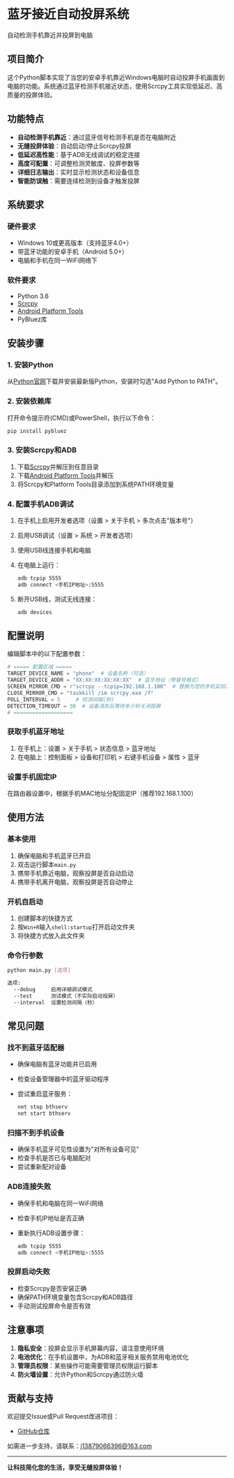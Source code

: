# 蓝牙接近自动投屏系统

自动检测手机靠近并投屏到电脑

## 项目简介

这个Python脚本实现了当您的安卓手机靠近Windows电脑时自动投屏手机画面到电脑的功能。系统通过蓝牙检测手机接近状态，使用Scrcpy工具实现低延迟、高质量的投屏体验。

## 功能特点

- **自动检测手机靠近**：通过蓝牙信号检测手机是否在电脑附近
- **无缝投屏体验**：自动启动/停止Scrcpy投屏
- **低延迟高性能**：基于ADB无线调试的稳定连接
- **高度可配置**：可调整检测灵敏度、投屏参数等
- **详细日志输出**：实时显示检测状态和设备信息
- **智能防误触**：需要连续检测到设备才触发投屏

## 系统要求

### 硬件要求

- Windows 10或更高版本（支持蓝牙4.0+）
- 带蓝牙功能的安卓手机（Android 5.0+）
- 电脑和手机在同一WiFi网络下

### 软件要求

- Python 3.6
- [Scrcpy](https://github.com/Genymobile/scrcpy)
- [Android Platform Tools](https://developer.android.com/tools/releases/platform-tools)
- PyBluez库

## 安装步骤

### 1. 安装Python

从[Python官网](https://www.python.org/downloads/)下载并安装最新版Python，安装时勾选"Add Python to PATH"。

### 2. 安装依赖库

打开命令提示符(CMD)或PowerShell，执行以下命令：

```bash
pip install pybluez
```

### 3. 安装Scrcpy和ADB

1. 下载[Scrcpy](https://github.com/Genymobile/scrcpy/releases)并解压到任意目录
2. 下载[Android Platform Tools](https://developer.android.com/tools/releases/platform-tools)并解压
3. 将Scrcpy和Platform Tools目录添加到系统PATH环境变量

### 4. 配置手机ADB调试

1. 在手机上启用开发者选项（设置 > 关于手机 > 多次点击"版本号"）
2. 启用USB调试（设置 > 系统 > 开发者选项）
3. 使用USB线连接手机和电脑
4. 在电脑上运行：

   ```bash
   adb tcpip 5555
   adb connect <手机IP地址>:5555
   ```

5. 断开USB线，测试无线连接：

   ```bash
   adb devices
   ```

## 配置说明

编辑脚本中的以下配置参数：

```python
# ===== 配置区域 =====
TARGET_DEVICE_NAME = "phone"  # 设备名称（可选）
TARGET_DEVICE_ADDR = "XX:XX:XX:XX:XX:XX"  # 蓝牙地址（带冒号格式）
SCREEN_MIRROR_CMD = r"scrcpy --tcpip=192.168.1.100"  # 替换为您的手机实际IP
CLOSE_MIRROR_CMD = "taskkill /im scrcpy.exe /f" 
POLL_INTERVAL = 5     # 检测间隔(秒)
DETECTION_TIMEOUT = 30  # 设备消失后等待多少秒关闭投屏
# ===================
```

### 获取手机蓝牙地址

1. 在手机上：设置 > 关于手机 > 状态信息 > 蓝牙地址
2. 在电脑上：控制面板 > 设备和打印机 > 右键手机设备 > 属性 > 蓝牙

### 设置手机固定IP

在路由器设置中，根据手机MAC地址分配固定IP（推荐192.168.1.100）

## 使用方法

### 基本使用

1. 确保电脑和手机蓝牙已开启
2. 双击运行脚本`main.py`
3. 携带手机靠近电脑，观察投屏是否自动启动
4. 携带手机离开电脑，观察投屏是否自动停止

### 开机自启动

1. 创建脚本的快捷方式
2. 按`Win+R`输入`shell:startup`打开启动文件夹
3. 将快捷方式放入此文件夹

### 命令行参数

```bash
python main.py [选项]

选项:
  --debug     启用详细调试模式
  --test      测试模式（不实际启动投屏）
  --interval  设置检测间隔（秒）
```

## 常见问题

### 找不到蓝牙适配器

- 确保电脑有蓝牙功能并已启用
- 检查设备管理器中的蓝牙驱动程序
- 尝试重启蓝牙服务：
  
  ```bash
  net stop bthserv
  net start bthserv
  ```

### 扫描不到手机设备

- 确保手机蓝牙可见性设置为"对所有设备可见"
- 检查手机是否已与电脑配对
- 尝试重新配对设备

### ADB连接失败

- 确保手机和电脑在同一WiFi网络
- 检查手机IP地址是否正确
- 重新执行ADB设置步骤：
  
  ```bash
  adb tcpip 5555
  adb connect <手机IP地址>:5555
  ```

### 投屏启动失败

- 检查Scrcpy是否安装正确
- 确保PATH环境变量包含Scrcpy和ADB路径
- 手动测试投屏命令是否有效

## 注意事项

1. **隐私安全**：投屏会显示手机屏幕内容，请注意使用环境
2. **电池优化**：在手机设置中，为ADB和蓝牙相关服务禁用电池优化
3. **管理员权限**：某些操作可能需要管理员权限运行脚本
4. **防火墙设置**：允许Python和Scrcpy通过防火墙

## 贡献与支持

欢迎提交Issue或Pull Request改进项目：

- [GitHub仓库](https://github.com/explorer-exe-bilibili/auto-scrcpy)

如需进一步支持，请联系：<j13879066396@163.com>

---

**让科技简化您的生活，享受无缝投屏体验！**  
